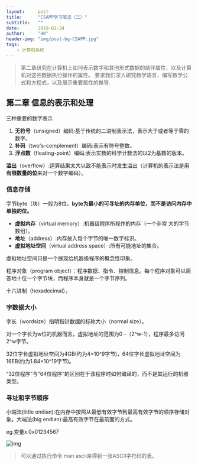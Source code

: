 ```yaml
---
layout:     post
title:      "CSAPP学习笔记（二）"
subtitle:   ""
date:       2019-01-24
author:     "HK"
header-img: "img/post-bg-CSAPP.jpg"
tags:
    - 计算机系统
---
```


>第二章研究在计算机上如何表示数字和其他形式数据的结伴属性，以及计算机对这些数据执行操作的属性。
>要求我们深入研究数学语言，编写数学公式和方程式，以及展示重要属性的推导.

## 第二章 信息的表示和处理

三种重要的数字表示
1. **无符号**（unsigned）编码:基于传统的二进制表示法，表示大于或者等于零的数字。
2. **补码**（two's-complement）编码:表示有符号整数。
3. **浮点数**（floating-point）编码:表示实数的科学计数法的以2为基数的版本。

**溢出**（overflow）:运算结果太大以致不能表示时发生溢出（计算机的表示法是用**有限数量的位**来对一个数字编码）。

### 信息存储

字节byte（块）一般为8位。**byte为最小的可寻址的内存单位，而不是访问内存中单独的位。**

- **虚拟内存**（virtual memory）:机器级程序所视作的内存（一个非常 大的字节数组）。
- **地址**（address）:内存放入每个字节的唯一数字标识。
- **虚拟地址空间**（virtual address space）:所有可能地址的集合。

虚拟地址空间只是一个展现给机器级程序的概念性印象。

程序对象（program object）：程序数据、指令、控制信息。每个程序对象可以简答地十位一个字节块，而程序本身就是一个字节序列。

十六进制（hexadecimal）。

### 字数据大小

字长（wordsize）指明指针数据的标称大小（normal size）。

对一个字长为w位的机器而言，虚拟地址的范围为0 -（2^w-1），程序最多访问2^w字节。

32位字长虚拟地址空间为4GB(约为4×10^9字节)，64位字长虚拟地址空间为16EB(约为1.84×10^19字节)。

“32位程序”与“64位程序”的区别在于该程序时如何编译的，而不是其运行的机器类型。

### 寻址和字节顺序

小端法(little endian):在内存中按照从最低有效字节到最高有效字节的顺序存储对象。大端法(big endian):最高有效字节在最前面的方式。

eg.变量x 0x01234567

![img](https://github.com/Hkaren78/Hkaren78.github.io/raw/master/img/in-post/CSAPP1/post-bg-endian.jpg)

> 可以通过执行命令 man ascii来得到一张ASCII字符码的表。
